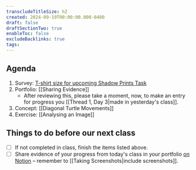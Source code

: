 ```yaml
---
transcludeTitleSize: h2
created: 2024-09-19T00:00:00.000-0400
draft: false
draftSectionTwo: true
enableToc: false
excludeBacklinks: true
tags:
---
```

## Agenda
1. Survey: [T-shirt size for upcoming Shadow Prints Task](https://docs.google.com/forms/d/e/1FAIpQLSegH9kDot1RZjn_r4dJlMzG7267IjrS51LQgZUV8AWK5edLHA/viewform)
2. Portfolio: [[Sharing Evidence]]
	- After reviewing this, please take a moment, now, to make an entry for progress you [[Thread 1, Day 3|made in yesterday's class]].
3. Concept: [[Diagonal Turtle Movements]]
1. Exercise: [[Analysing an Image]]
## Things to do before our next class
- [ ] If not completed in class, finish the items listed above.
- [ ] Share evidence of your progress from today's class in your portfolio [on Notion](https://notion.so) – remember to [[Taking Screenshots|include screenshots]].